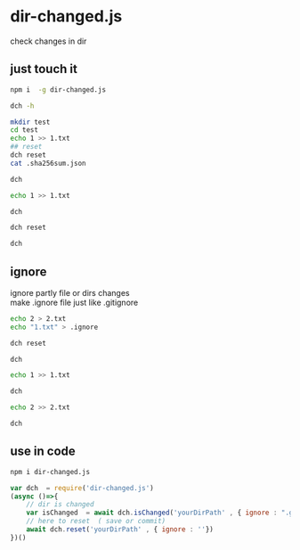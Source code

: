 # dir-changed.js
check changes in dir

## just touch it 
```bash
npm i  -g dir-changed.js

dch -h

mkdir test
cd test
echo 1 >> 1.txt
## reset
dch reset
cat .sha256sum.json

dch

echo 1 >> 1.txt

dch

dch reset 

dch 
```

## ignore
ignore partly file  or dirs changes  
make .ignore file  just like  .gitignore
```bash
echo 2 > 2.txt
echo "1.txt" > .ignore

dch reset

dch 

echo 1 >> 1.txt

dch

echo 2 >> 2.txt

dch

```

## use in code
```bash
npm i dir-changed.js
```
```js
var dch  = require('dir-changed.js')
(async ()=>{
    // dir is changed
    var isChanged  = await dch.isChanged('yourDirPath' , { ignore : ".git/\r\ndocs/"})
    // here to reset  ( save or commit)
    await dch.reset('yourDirPath' , { ignore : ''})
})()

```
